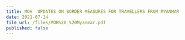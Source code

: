 ```yaml
---
title: MOH  UPDATES ON BORDER MEASURES FOR TRAVELLERS FROM MYANMAR
date: 2021-07-14
file_url: /files/MOH%20_%20Myanmar.pdf
published: false
---
```


